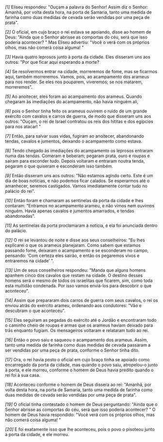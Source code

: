 *[1]* Eliseu respondeu: "Ouçam a palavra do Senhor! Assim diz o Senhor: Amanhã, por volta desta hora, na porta de Samaria, tanto uma medida de farinha como duas medidas de cevada serão vendidas por uma peça de prata".

*[2]* O oficial, em cujo braço o rei estava se apoiando, disse ao homem de Deus: "Ainda que o Senhor abrisse as comportas do céu, será que isso poderia acontecer? " Mas Eliseu advertiu: "Você o verá com os próprios olhos, mas não comerá coisa alguma! "

*[3]* Havia quatro leprosos junto à porta da cidade. Eles disseram uns aos outros: "Por que ficar aqui esperando a morte?

*[4]* Se resolvermos entrar na cidade, morreremos de fome, mas se ficarmos aqui, também morreremos. Vamos, pois, ao acampamento dos arameus para nos render. Se eles nos pouparem, viveremos; se nos matarem, morreremos".

*[5]* Ao anoitecer, eles foram ao acampamento dos arameus. Quando chegaram às imediações do acampamento, não havia ninguém ali,

*[6]* pois o Senhor tinha feito os arameus ouvirem o ruído de um grande exército com cavalos e carros de guerra, de modo que disseram uns aos outros: "Ouçam, o rei de Israel contratou os reis dos hititas e dos egípcios para nos atacar! "

*[7]* Então, para salvar suas vidas, fugiram ao anoitecer, abandonando tendas, cavalos e jumentos, deixando o acampamento como estava.

*[8]* Tendo chegado às imediações do acampamento os leprosos entraram numa das tendas. Comeram e beberam; pegaram prata, ouro e roupas e saíram para esconder tudo. Depois voltaram e entraram noutra tenda, pegaram o que quiseram e esconderam isso também.

*[9]* Então disseram uns aos outros: "Não estamos agindo certo. Este é um dia de boas notícias, e não podemos ficar calados. Se esperarmos até o amanhecer, seremos castigados. Vamos imediatamente contar tudo no palácio do rei".

*[10]* Então foram e chamaram as sentinelas da porta da cidade e lhes contaram: "Entramos no acampamento arameu, e não vimos nem ouvimos ninguém. Havia apenas cavalos e jumentos amarrados, e tendas abandonadas".

*[11]* As sentinelas da porta proclamaram a notícia, e ela foi anunciada dentro do palácio.

*[12]* O rei se levantou de noite e disse aos seus conselheiros: "Eu lhes explicarei o que os arameus planejaram. Como sabem que estamos passando fome, deixaram o acampamento e se esconderam no campo, pensando: ‘Com certeza eles sairão, e então os pegaremos vivos e entraremos na cidade’ ".

*[13]* Um de seus conselheiros respondeu: "Manda que alguns homens apanhem cinco dos cavalos que restam na cidade. O destino desses homens será o mesmo de todos os israelitas que ficarem, sim, como toda esta multidão condenada. Por isso vamos enviá-los para descobrir o que aconteceu".

*[14]* Assim que prepararam dois carros de guerra com seus cavalos, o rei os enviou atrás do exército arameu, ordenando aos condutores: "Vão e descubram o que aconteceu".

*[15]* Eles seguiram as pegadas do exército até o Jordão e encontraram todo o caminho cheio de roupas e armas que os arameus haviam deixado para trás enquanto fugiam. Os mensageiros voltaram e relataram tudo ao rei.

*[16]* Então o povo saiu e saqueou o acampamento dos arameus. Assim, tanto uma medida de farinha como duas medidas de cevada passaram a ser vendidas por uma peça de prata, conforme o Senhor tinha dito.

*[17]* Ora, o rei havia posto o oficial em cujo braço tinha se apoiado como encarregado da porta da cidade, mas quando o povo saiu, atropelou-o junto à porta, e ele morreu, conforme o homem de Deus havia predito quando o rei foi à sua casa.

*[18]* Aconteceu conforme o homem de Deus dissera ao rei: "Amanhã, por volta desta hora, na porta de Samaria, tanto uma medida de farinha como duas medidas de cevada serão vendidas por uma peça de prata".

*[19]* O oficial tinha contestado o homem de Deus perguntando: "Ainda que o Senhor abrisse as comportas do céu, será que isso poderia acontecer? " O homem de Deus havia respondido: "Você verá com os próprios olhos, mas não comerá coisa alguma! "

*[20]* E foi exatamente isso que lhe aconteceu, pois o povo o pisoteou junto à porta da cidade, e ele morreu.

